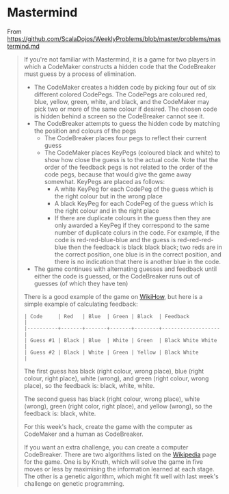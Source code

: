 # Mastermind

From https://github.com/ScalaDojos/WeeklyProblems/blob/master/problems/mastermind.md

> If you're not familiar with Mastermind, it is a game for two players in which a CodeMaker constructs a hidden code that
> the CodeBreaker must guess by a process of elimination.
> 
> - The CodeMaker creates a hidden code by picking four out of six different colored CodePegs. The CodePegs are coloured
>   red, blue, yellow, green, white, and black, and the CodeMaker may pick two or more of the same colour if desired. The
>   chosen code is hidden behind a screen so the CodeBreaker cannot see it.
> - The CodeBreaker attempts to guess the hidden code by matching the position and colours of the pegs
>   - The CodeBreaker places four pegs to reflect their current guess
>   - The CodeMaker places KeyPegs (coloured black and white) to show how close the guess is to the actual code. Note that
>     the order of the feedback pegs is not related to the order of the code pegs, because that would give the game away
>     somewhat. KeyPegs are placed as follows: 
>     - A white KeyPeg for each CodePeg of the guess which is the right colour but in the wrong place
>     - A black KeyPeg for each CodePeg of the guess which is the right colour and in the right place
>     - If there are duplicate colours in the guess then they are only awarded a KeyPeg if they correspond to the same
>       number of duplicate colurs in the code. For example, if the code is red-red-blue-blue and the guess is
>       red-red-red-blue then the feedback is black black black; two reds are in the correct position, one blue is in the
>       correct position, and there is no indication that there is another blue in the code.
>  - The game continues with alternating guesses and feedback until either the code is guessed, or the CodeBreaker runs out
>    of guesses (of which they have ten)
> 
> There is a good example of the game on [WikiHow](https://www.wikihow.com/Play-Mastermind), but here is a simple example
> of calculating feedback:
> 
>     | Code     | Red   | Blue  | Green | Black  | Feedback          |
>     |----------+-------+-------+-------+--------+-------------------|
>     | Guess #1 | Black | Blue  | White | Green  | Black White White |
>     | Guess #2 | Black | White | Green | Yellow | Black White       |
> 
> The first guess has black (right colour, wrong place), blue (right colour, right place), white (wrong), and green (right
> colour, wrong place), so the feedback is: black, white, white.
> 
> The second guess has black (right colour, wrong place), white (wrong), green (right color, right place), and yellow
> (wrong), so the feedback is: black, white.
> 
> 
> For this week's hack, create the game with the computer as CodeMaker and a human as CodeBreaker. 
> 
> If you want an extra challenge, you can create a computer CodeBreaker. There are two algorithms listed on the
> [Wikipedia](https://en.wikipedia.org/wiki/Mastermind_\(board_game\)) page for the game. One is by Knuth, which will solve
> the game in five moves or less by maximising the information learned at each stage. The other is a genetic algorithm,
> which might fit well with last week's challenge on genetic programming.
